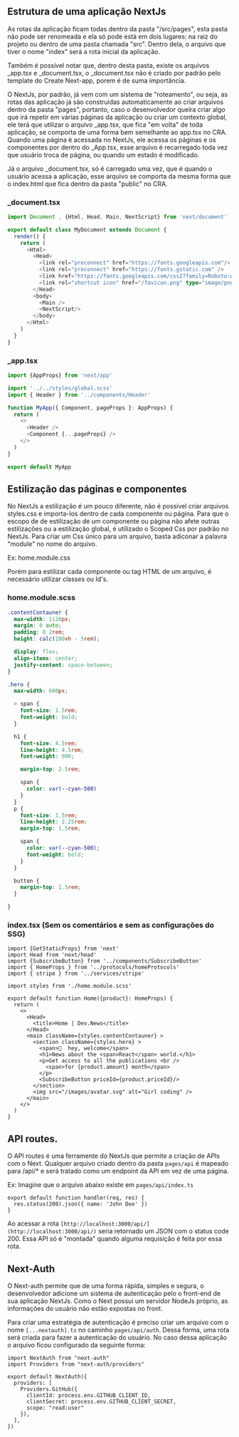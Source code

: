 ## Estrutura de uma aplicação NextJs

As rotas da aplicação ficam todas dentro da pasta "/src/pages", esta pasta não pode ser renomeada e ela só pode está em dois lugares: na raiz do projeto ou dentro de uma pasta chamada "src". Dentro dela, o arquivo que tiver o nome "index" será a rota inicial da aplicação.

Também é possível notar que, dentro desta pasta, existe os arquivos _app.tsx e _document.tsx, o _document.tsx não é criado por padrão pelo template do Create Next-app, porem é de suma importância. 

O NextJs, por padrão, já vem com um sistema de "roteamento", ou seja, as rotas das aplicação já são construídas automaticamente ao criar arquivos dentro da pasta "pages", portanto, caso o desenvolvedor queira criar algo que irá repetir em várias páginas da aplicação ou criar um contexto global, ele terá que utilizar o arquivo _app.tsx, que fica "em volta" de toda aplicação, se comporta de uma forma bem semelhante ao app.tsx no CRA. Quando uma página é acessada no NextJs, ele acessa os páginas e os componentes por dentro do _App.tsx, esse arquivo é recarregado toda vez que usuário troca de página, ou quando um estado é modificado.

Já o arquivo _document.tsx, só é carregado uma vez, que é quando o usuário acessa a aplicação, esse arquivo se comporta da mesma forma que o index.html que fica dentro da pasta "public" no CRA.

### _document.tsx

```ts
import Document , {Html, Head, Main, NextScript} from 'next/document'

export default class MyDocument extends Document {
  render() {
    return (
      <Html>
        <Head>
          <link rel="preconnect" href="https://fonts.googleapis.com"/>
          <link rel="preconnect" href="https://fonts.gstatic.com" />
          <link href="https://fonts.googleapis.com/css2?family=Roboto:wght@400;700;900&display=swap" rel="stylesheet"/> 
          <link rel="shortcut icon" href="/favicon.png" type="image/png" />
        </Head>
        <body>
          <Main />
          <NextScript/>
        </body>
      </Html>
    )
  }
}
```
### _app.tsx

```ts
import {AppProps} from 'next/app'

import '../../styles/global.scss'
import { Header } from '../components/Header'

function MyApp({ Component, pageProps }: AppProps) {
  return (
    <>
      <Header />
      <Component {...pageProps} />
    </>
  )
}

export default MyApp
```
## Estilização das páginas e componentes

No NextJs a estilização é um pouco diferente, não é possível criar arquivos styles.css e importa-los dentro de cada componente ou página. Para que o escopo de de estilização de um componente ou página não afete outras estilizações ou a estilização global, é utilizado o Scoped Css por padrão no NextJs. Para criar um Css único para um arquivo, basta adiconar a palavra "module" no nome do arquivo. 

Ex: home.module.css

Porém para estilizar cada componente ou tag HTML de um arquivo, é necessário utilizar classes ou Id's.

### home.module.scss

```scss
.contentContauner {
  max-width: 1120px;
  margin: 0 auto;
  padding: 0 2rem;
  height: calc(100vh - 5rem);

  display: flex;
  align-items: center;
  justify-content: space-between;
}

.hero {
  max-width: 600px;

  > span {
    font-size: 1.5rem;
    font-weight: bold;
  }

  h1 {
    font-size: 4.5rem;
    line-height: 4.5rem;
    font-weight: 900;

    margin-top: 2.5rem;

    span {
      color: var(--cyan-500)
    }
  }
  p {
    font-size: 1.5rem;
    line-height: 2.25rem;
    margin-top: 1.5rem;

    span {
      color: var(--cyan-500);
      font-weight: bold;
    }
  }

  button {
    margin-top: 1.5rem;
  }

}
```

### index.tsx (Sem os comentários e sem as configurações do SSG)

```tsx
import {GetStaticProps} from 'next'
import Head from 'next/head'
import {SubscribeButton} from '../components/SubscribeButton'
import { HomeProps } from '../protocols/homeProtocols'
import { stripe } from '../services/stripe'

import styles from './home.module.scss'

export default function Home({product}: HomeProps) {
  return (
    <>
      <Head>
        <title>Home | Dev.News</title>
      </Head>
      <main className={styles.contentContauner} >
        <section className={styles.hero} >
          <span>🤟  hey, welcome</span>
          <h1>News about the <span>React</span> world.</h1>
          <p>Get access to all the publications <br />
            <span>for {product.amount} month</span>
          </p>
          <SubscribeButton priceId={product.priceId}/>
        </section>
        <img src="/images/avatar.svg" alt="Girl coding" />
      </main>
    </>
  )
}
```
## API routes.

O API routes é uma ferramente do NextJs que permite a criação de APIs com o Next. Qualquer arquivo criado dentro da pasta `pages/api` é mapeado para /api/* e será tratado como um  endpoint da API em vez de uma página.

Ex: Imagine que o arquivo abaixo existe em `pages/api/index.ts`

```tsx
export default function handler(req, res) {
  res.status(200).json({ name: 'John Doe' })
}
```

Ao acessar a rota `[http://localhost:3000/api/](http://localhost:3000/api/)` seria retornado um JSON com o status code 200. Essa API só é "montada" quando alguma requisição é feita por essa rota.

## Next-Auth

O Next-auth permite que de uma forma rápida, simples e segura, o desenvolvedor adicione um sistema de autenticação pelo o front-end de sua aplicação NextJs. Como o Next possui um servidor NodeJs próprio, as informações do usuário não estão expostas no front.

Para criar uma estratégia de autenticação é preciso criar um arquivo com o nome `[...nextauth].ts` no caminho `pages/api/auth`. Dessa forma, uma rota será criada para fazer a autenticação do usuário. No caso dessa aplicação o arquivo ficou configurado da seguinte forma:

```tsx
import NextAuth from "next-auth"
import Providers from "next-auth/providers"

export default NextAuth({
  providers: [
    Providers.GitHub({
      clientId: process.env.GITHUB_CLIENT_ID,
      clientSecret: process.env.GITHUB_CLIENT_SECRET,
      scope: "read:user"
    }),
  ],
})
```
